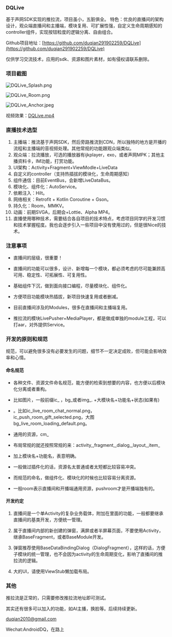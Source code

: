 ### DQLive

基于声网SDK实现的推拉流，项目虽小，五脏俱全。
特色：优良的直播间的架构设计，观众端直播间和主播端，模块复用、可扩展性强，自定义生命周期感知的controller组件，实现按钮粒度的逻辑分离、自由组合。

Github项目地址：[https://github.com/duqian291902259/DQLive](https://github.com/duqian291902259/DQLive)

仅供学习交流技术，应用的sdk、资源和图片素材，如有侵权请联系删除。

### 项目截图
![DQLive_Splash.png](https://github.com/duqian291902259/DQLive/blob/main/screenshot/DQLive_Splash.png)

![DQLive_Room.png](https://github.com/duqian291902259/DQLive/blob/main/screenshot/DQLive_Room.png)

![DQLive_Anchor.jpeg](https://github.com/duqian291902259/DQLive/blob/main/screenshot/DQLive_Anchor.jpeg)

视频效果：[DQLive.mp4](https://github.com/duqian291902259/DQLive/blob/main/screenshot/DQLive.mp4)

### 直播技术选型

1. 主播端：推流基于声网SDK，然后旁路推流到CDN，所以独特的地方是开播的流程和主播端的音视频处理。其他常规的功能跟观众端类似。
1. 观众端：拉流播放，可选的播放器有ijkplayer，exo，或者声网MPK；其他主播资料卡，IM功能，打赏功能。
1. UI架构：Activity+Fragment+ViewModle+LiveData
1. 自定义的controller（支持热插拔的模块化，生命周期感知）
1. 组件通信：目前EventBus，会新增LiveDataBus。 
1. 模块化、组件化：AutoService。 
1. 依赖注入：Hilt。 
1. 网络相关：Retrofit + Kotlin Coroutine + Gson。 
1. 持久化：Room，MMKV。 
1. 动画：前期SVGA，后期会+Lottie、Alpha MP4。
1. 直播使用哪种技术，需要结合各自项目的技术特点，考虑项目同学的开发习惯和技术掌握程度。我也会逐步引入一些项目中没有使用过的，但是很Nice的技术。

### 注意事项

* 直播间的层级，很重要！

* 直播间的功能可以很多，设计、新增每一个模块，都必须考虑的尽可能兼顾高可用、稳定性、可拓展性、可复用性。

* 基础组件下沉，做到面向接口编程，尽量模块化、组件化。

* 方便项目功能模块热插拔，新项目快速复用或者删减。 

* 目前直播间涉及的Modules，很多在直播间和主播端复用。

* 推拉流的模块LivePusher+MediaPlayer，都是做成单独的module工程，可以打aar，对外提供Service。

### 开发的原则和规范

规范，可以避免很多没有必要发生的问题，细节不一定决定成败，但可能会影响效率和心情。

#### 命名规范

* 各种文件、资源文件命名规范，能方便的检索到想要的内容，也方便以后模块化分离或者重构。

*  比如图片，一般前缀ic_ ，bg_或者img_. +大模块名+功能名+状态(如果有)
* 。比如ic_live_room_chat_normal.png，ic_push_room_gift_selected.png，大图bg_live_room_loading_default.png。

* 通用的资源，cm_
* 布局常规的就还按照常规的来：activity_,fragment_,dialog_,layout_,item_

* 加上模块名+功能名，表意明确。

* 一般做过插件化的话，资源名太普通或者太短都比较容易冲突。

* 而规范的命名，做组件化、模块化的时候也比较容易分离资源。

* 一般room表示直播间和开播端通用资源，pushroom才是开播端独有的。


#### 开发约定

1. 直播间是一个单Activity的复杂业务载体，附加在里面的功能，一般都要继承直播间的基类开发，方便统一管理。

1. 属于直播间内部的新创建的弹窗，满屏或者半屏幕页面，不要使用Activity，继承BaseFragment，或者BaseModule开发。

1. 弹窗推荐使用BaseDataBindingDialog（DialogFragment），这样的话，方便子模块的统一管理，也不会因为activity的生命周期变化，影响了直播间的推拉流的逻辑。

1. 大的UI，请使用ViewStub懒加载布局。

### 其他
推拉流是正常的，只需要修改推拉流地址即可测试。

其实还有很多可以加入的功能，如AI主播，换脸等。后续持续更新。

duqian2010@gmail.com

Wechat:AndroidDQ，在路上
